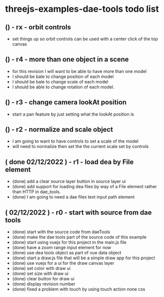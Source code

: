 # threejs-examples-dae-tools todo list


## () - rx - orbit controls
* set things up so orbit controls can be used with a center click of the top canvas

## () - r4 - more than one object in a scene
* for this revision I will want to be able to have more than one model
* I should be bale to change position of each model
* I should be bale to change scale of each model
* I should be able to change rotation of each model.

## () - r3 - change camera lookAt position
* start a pan feature by just setting what the lookAt position is

## () - r2 - normalize and scale object
* I am going to want to have controls to set a scale of the model
* will need to normalize then set the the current scale set by controls

## ( done 02/12/2022 ) - r1 - load dea by File element
* (done) add a clear source layer button in source layer ui
* (done) add support for loading dea files by way of a File element rather than HTTP in dae_tools.
* (done) I am going to need a dae files text input path element

## ( 02/12/2022 ) - r0 - start with source from dae tools
* (done) start with the source code from daeTools
* (done) make the dae tools part of the source code of this example
* (done) start using vuejs for this project in the main.js file
* (done) have a zoom range input element for now
* (done) use dea tools object as part of vue data object
* (done) start a draw.js file that will be a simple draw app for this project
* (done) use vuejs for a ui for the draw canvas layer
* (done) set color with draw ui
* (done) set size with draw ui
* (done) clear button for draw ui
* (done) display revision number
* (done) fixed a problem with touch by using touch action none css
